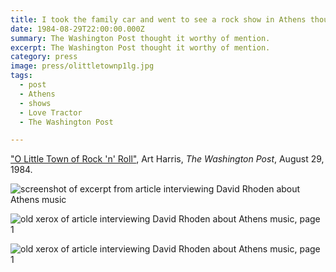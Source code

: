 ```yaml
---
title: I took the family car and went to see a rock show in Athens though I was underage.
date: 1984-08-29T22:00:00.000Z
summary: The Washington Post thought it worthy of mention.
excerpt: The Washington Post thought it worthy of mention.
category: press
image: press/olittletownp1lg.jpg
tags:
  - post 
  - Athens
  - shows
  - Love Tractor
  - The Washington Post

---
```


["O Little Town of Rock 'n' Roll"](https://www.washingtonpost.com/archive/lifestyle/1984/08/29/o-little-town-of-rock-n-roll/73724f2b-8b49-4db9-b586-c6607ee265a5/), Art Harris, _The Washington Post_, August 29, 1984.


![screenshot of excerpt from article interviewing David Rhoden about Athens music](/static/img/press/athens-article-screenshot.png)

![old xerox of article interviewing David Rhoden about Athens music, page 1](/static/img/press/olittletownp1lg.jpg)

![old xerox of article interviewing David Rhoden about Athens music, page 1](/static/img/press/olittletownp2lg.jpg)